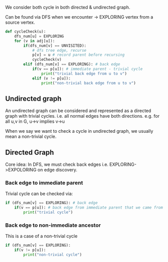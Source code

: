 
We consider both cycle in both directed & undirected graph.

Can be found via DFS when we encounter -> EXPLORING vertex from a source vertex.

```py
def cycleCheck(u):
    dfs_num[u] = EXPLORING
    for (v in adj[u]):
        if(dfs_num[v] == UNVISITED):
            # dfs tree edge, recurse
            p[v] = u # record parent before recursing
            cycleCheck(v)
        elif (dfs_num[v] == EXPLORING): # back edge
            if(v == p[u]): # immediate parent - trivial cycle
                print("trivial back edge from u to v")
            elif (v != p[u]):
                print("non-trivial back edge from u to v")
```

## Undirected graph

An undirected graph can be considered and represented as a directed graph with trivial cycles. i.e. all normal edges have both directions. 
e.g. for all u,v in G, u->v implies v->u

When we say we want to check a cycle in undirected graph, we usually mean a non-trivial cycle.


## Directed Graph

Core idea: In DFS, we must check back edges i.e. EXPLORING->EXPOLORING on edge discovery.

### Back edge to immediate parent

Trivial cycle
can be checked via:
```py
if (dfs_num[v] == EXPLORING): # back edge
    if(v == p[u]): # back edge from immediate parent that we came from
        print("trivial cycle")
```

### Back edge to non-immediate ancestor

This is a case of a non-trivial cycle
```py
if (dfs_num[v] == EXPLORING):
    if(v != p[u]):
        print("non-trivial cycle")
```

